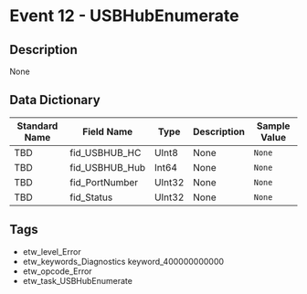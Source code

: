 # Event 12 - USBHubEnumerate

## Description
None

## Data Dictionary
|Standard Name|Field Name|Type|Description|Sample Value|
|---|---|---|---|---|
|TBD|fid_USBHUB_HC|UInt8|None|`None`|
|TBD|fid_USBHUB_Hub|Int64|None|`None`|
|TBD|fid_PortNumber|UInt32|None|`None`|
|TBD|fid_Status|UInt32|None|`None`|

## Tags
* etw_level_Error
* etw_keywords_Diagnostics keyword_400000000000
* etw_opcode_Error
* etw_task_USBHubEnumerate
